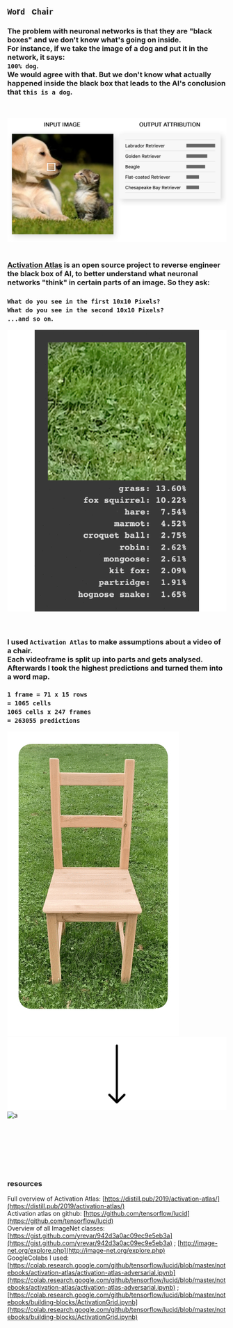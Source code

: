 ## `Wo`r`d` &nbsp; c`ha`i`r`

### The problem with neuronal networks is that they are "black boxes" and we don't know what's going on inside. <br> For instance, if we take the image of a dog and put it in the network, it says: <br>`100% dog`.<br>We would agree with that. But we don't know what actually happened inside the black box that leads to the AI's conclusion that `this is a dog`.   
<br><br>
![a](img/out-1-3.jpg)
<br><br> 

### [Activation Atlas](https://distill.pub/2019/activation-atlas/) is an open source project to reverse engineer the black box of AI, to better understand what neuronal networks "think" in certain parts of an image. So they ask:   
### `What do you see in the first 10x10 Pixels?` <br>`What do you see in the second 10x10 Pixels?`<br>`...and so on`.       
![a](img/predictions-2.gif)    
<br><br> 

### I used `Activation Atlas` to make assumptions about a video of a chair.<br>Each videoframe is split up into parts and gets analysed. Afterwards I took the highest predictions and turned them into a word map. <br><br>`1 frame = 71 x 15 rows` <br>`= 1065 cells` <br> `1065 cells x 247 frames` <br>`= 263055 predictions`  
![a](img/gif-stuhl-2.gif)   
![a](img/arrow-down-1.jpg)   
![a](img/word-2.gif)   


<br>
<br>
<br>
<br>
<br>
<br>


### resources   
Full overview of Activation Atlas: [https://distill.pub/2019/activation-atlas/](https://distill.pub/2019/activation-atlas/)     
Activation atlas on github: [https://github.com/tensorflow/lucid](https://github.com/tensorflow/lucid)   
Overview of all ImageNet classes: [https://gist.github.com/yrevar/942d3a0ac09ec9e5eb3a](https://gist.github.com/yrevar/942d3a0ac09ec9e5eb3a) ; [http://image-net.org/explore.php](http://image-net.org/explore.php)   
GoogleColabs I used: [https://colab.research.google.com/github/tensorflow/lucid/blob/master/notebooks/activation-atlas/activation-atlas-adversarial.ipynb](https://colab.research.google.com/github/tensorflow/lucid/blob/master/notebooks/activation-atlas/activation-atlas-adversarial.ipynb) ; [https://colab.research.google.com/github/tensorflow/lucid/blob/master/notebooks/building-blocks/ActivationGrid.ipynb](https://colab.research.google.com/github/tensorflow/lucid/blob/master/notebooks/building-blocks/ActivationGrid.ipynb)




